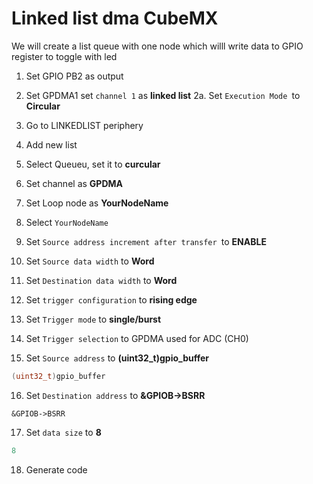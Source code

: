 # Linked list dma CubeMX

We will create a list queue with one node which willl write data to GPIO register to toggle with led

1. Set GPIO PB2 as output
2. Set GPDMA1 set `channel 1` as **linked list**
2a. Set `Execution Mode `to **Circular** 
3. Go to LINKEDLIST periphery
4. Add new list
5. Select Queueu, set it to **curcular**
6. Set channel as **GPDMA**
7. Set Loop node as **YourNodeName**
8. Select `YourNodeName`

9.  Set `Source address increment after transfer `to **ENABLE**
10. Set `Source data width` to **Word**
11. Set `Destination data width` to **Word**
12. Set `trigger configuration` to **rising edge**
13. Set `Trigger mode` to **single/burst**
14. Set `Trigger selection` to GPDMA used for ADC (CH0)
15. Set `Source address` to **(uint32_t)gpio_buffer**

```c
(uint32_t)gpio_buffer
```

16. Set `Destination address` to **&GPIOB->BSRR**

```
&GPIOB->BSRR
```

17. Set `data size` to **8** 

```c
8
```

18. Generate code